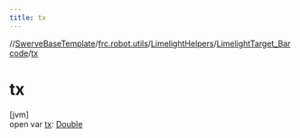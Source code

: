 ```yaml
---
title: tx
---
```

//[SwerveBaseTemplate](../../../../index.html)/[frc.robot.utils](../../index.html)/[LimelightHelpers](../index.html)/[LimelightTarget_Barcode](index.html)/[tx](tx.html)



# tx



[jvm]\
open var [tx](tx.html): [Double](https://kotlinlang.org/api/latest/jvm/stdlib/kotlin/-double/index.html)




